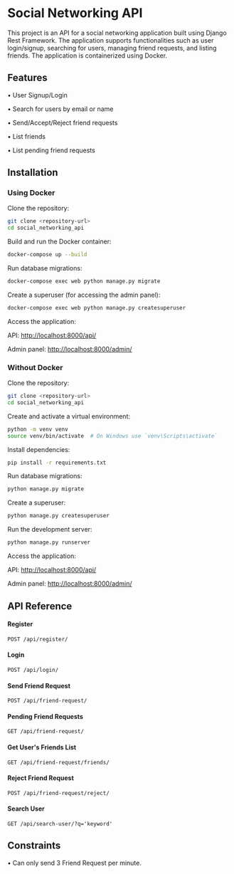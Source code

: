 
# Social Networking API

This project is an API for a social networking application built using Django Rest Framework. The application supports functionalities such as user login/signup, searching for users, managing friend requests, and listing friends. The application is containerized using Docker.




## Features

• User Signup/Login

• Search for users by email or name

• Send/Accept/Reject friend requests

• List friends

• List pending friend requests


## Installation

### Using Docker
Clone the repository:

```bash
git clone <repository-url>
cd social_networking_api
```

Build and run the Docker container:

```bash
docker-compose up --build
```

Run database migrations:

```bash
docker-compose exec web python manage.py migrate
```

Create a superuser (for accessing the admin panel):

```bash
docker-compose exec web python manage.py createsuperuser
```

Access the application:

API: [http://localhost:8000/api/](http://localhost:8000/api/)

Admin panel: [http://localhost:8000/admin/](http://localhost:8000/admin/)

### Without Docker

Clone the repository:

```bash
git clone <repository-url>
cd social_networking_api
```

Create and activate a virtual environment:

```bash
python -m venv venv
source venv/bin/activate  # On Windows use `venv\Scripts\activate`
```

Install dependencies:

```bash
pip install -r requirements.txt
```

Run database migrations:

```bash
python manage.py migrate
```

Create a superuser:

```bash
python manage.py createsuperuser
```

Run the development server:

```bash
python manage.py runserver
```

Access the application:

API: [http://localhost:8000/api/](http://localhost:8000/api/)

Admin panel: [http://localhost:8000/admin/](http://localhost:8000/admin/)

## API Reference

#### Register 

```http
POST /api/register/
```

#### Login

```http
POST /api/login/
```

#### Send Friend Request
```http
POST /api/friend-request/
```
#### Pending Friend Requests
```http
GET /api/friend-request/
```
#### Get User's Friends List
```http
GET /api/friend-request/friends/
```

#### Reject Friend Request
```http
POST /api/friend-request/reject/
```

#### Search User
```http
GET /api/search-user/?q='keyword'
```


## Constraints

• Can only send 3 Friend Request per minute.
